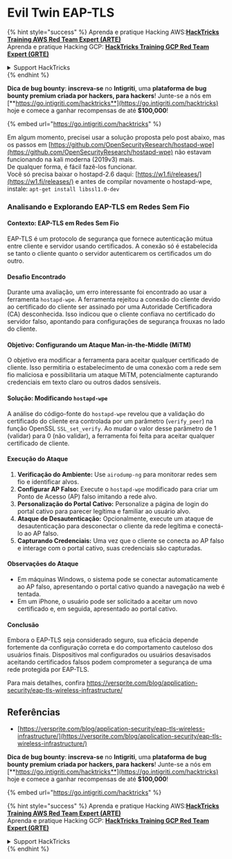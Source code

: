 # Evil Twin EAP-TLS

{% hint style="success" %}
Aprenda e pratique Hacking AWS:<img src="/.gitbook/assets/arte.png" alt="" data-size="line">[**HackTricks Training AWS Red Team Expert (ARTE)**](https://training.hacktricks.xyz/courses/arte)<img src="/.gitbook/assets/arte.png" alt="" data-size="line">\
Aprenda e pratique Hacking GCP: <img src="/.gitbook/assets/grte.png" alt="" data-size="line">[**HackTricks Training GCP Red Team Expert (GRTE)**<img src="/.gitbook/assets/grte.png" alt="" data-size="line">](https://training.hacktricks.xyz/courses/grte)

<details>

<summary>Support HackTricks</summary>

* Confira os [**planos de assinatura**](https://github.com/sponsors/carlospolop)!
* **Junte-se ao** 💬 [**grupo do Discord**](https://discord.gg/hRep4RUj7f) ou ao [**grupo do telegram**](https://t.me/peass) ou **siga**-nos no **Twitter** 🐦 [**@hacktricks\_live**](https://twitter.com/hacktricks\_live)**.**
* **Compartilhe truques de hacking enviando PRs para o** [**HackTricks**](https://github.com/carlospolop/hacktricks) e [**HackTricks Cloud**](https://github.com/carlospolop/hacktricks-cloud) repositórios do github.

</details>
{% endhint %}

<img src="../../.gitbook/assets/i3.png" alt="" data-size="original">\
**Dica de bug bounty**: **inscreva-se** no **Intigriti**, uma **plataforma de bug bounty premium criada por hackers, para hackers**! Junte-se a nós em [**https://go.intigriti.com/hacktricks**](https://go.intigriti.com/hacktricks) hoje e comece a ganhar recompensas de até **$100,000**!

{% embed url="https://go.intigriti.com/hacktricks" %}

Em algum momento, precisei usar a solução proposta pelo post abaixo, mas os passos em [https://github.com/OpenSecurityResearch/hostapd-wpe](https://github.com/OpenSecurityResearch/hostapd-wpe) não estavam funcionando na kali moderna (2019v3) mais.\
De qualquer forma, é fácil fazê-los funcionar.\
Você só precisa baixar o hostapd-2.6 daqui: [https://w1.fi/releases/](https://w1.fi/releases/) e antes de compilar novamente o hostapd-wpe, instale: `apt-get install libssl1.0-dev`

### Analisando e Explorando EAP-TLS em Redes Sem Fio

#### Contexto: EAP-TLS em Redes Sem Fio
EAP-TLS é um protocolo de segurança que fornece autenticação mútua entre cliente e servidor usando certificados. A conexão só é estabelecida se tanto o cliente quanto o servidor autenticarem os certificados um do outro.

#### Desafio Encontrado
Durante uma avaliação, um erro interessante foi encontrado ao usar a ferramenta `hostapd-wpe`. A ferramenta rejeitou a conexão do cliente devido ao certificado do cliente ser assinado por uma Autoridade Certificadora (CA) desconhecida. Isso indicou que o cliente confiava no certificado do servidor falso, apontando para configurações de segurança frouxas no lado do cliente.

#### Objetivo: Configurando um Ataque Man-in-the-Middle (MiTM)
O objetivo era modificar a ferramenta para aceitar qualquer certificado de cliente. Isso permitiria o estabelecimento de uma conexão com a rede sem fio maliciosa e possibilitaria um ataque MiTM, potencialmente capturando credenciais em texto claro ou outros dados sensíveis.

#### Solução: Modificando `hostapd-wpe`
A análise do código-fonte do `hostapd-wpe` revelou que a validação do certificado do cliente era controlada por um parâmetro (`verify_peer`) na função OpenSSL `SSL_set_verify`. Ao mudar o valor desse parâmetro de 1 (validar) para 0 (não validar), a ferramenta foi feita para aceitar qualquer certificado de cliente.

#### Execução do Ataque
1. **Verificação do Ambiente:** Use `airodump-ng` para monitorar redes sem fio e identificar alvos.
2. **Configurar AP Falso:** Execute o `hostapd-wpe` modificado para criar um Ponto de Acesso (AP) falso imitando a rede alvo.
3. **Personalização do Portal Cativo:** Personalize a página de login do portal cativo para parecer legítima e familiar ao usuário alvo.
4. **Ataque de Desautenticação:** Opcionalmente, execute um ataque de desautenticação para desconectar o cliente da rede legítima e conectá-lo ao AP falso.
5. **Capturando Credenciais:** Uma vez que o cliente se conecta ao AP falso e interage com o portal cativo, suas credenciais são capturadas.

#### Observações do Ataque
- Em máquinas Windows, o sistema pode se conectar automaticamente ao AP falso, apresentando o portal cativo quando a navegação na web é tentada.
- Em um iPhone, o usuário pode ser solicitado a aceitar um novo certificado e, em seguida, apresentado ao portal cativo.

#### Conclusão
Embora o EAP-TLS seja considerado seguro, sua eficácia depende fortemente da configuração correta e do comportamento cauteloso dos usuários finais. Dispositivos mal configurados ou usuários desavisados aceitando certificados falsos podem comprometer a segurança de uma rede protegida por EAP-TLS.

Para mais detalhes, confira https://versprite.com/blog/application-security/eap-tls-wireless-infrastructure/

## Referências
* [https://versprite.com/blog/application-security/eap-tls-wireless-infrastructure/](https://versprite.com/blog/application-security/eap-tls-wireless-infrastructure/)

<img src="../../.gitbook/assets/i3.png" alt="" data-size="original">\
**Dica de bug bounty**: **inscreva-se** no **Intigriti**, uma **plataforma de bug bounty premium criada por hackers, para hackers**! Junte-se a nós em [**https://go.intigriti.com/hacktricks**](https://go.intigriti.com/hacktricks) hoje e comece a ganhar recompensas de até **$100,000**!

{% embed url="https://go.intigriti.com/hacktricks" %}

{% hint style="success" %}
Aprenda e pratique Hacking AWS:<img src="/.gitbook/assets/arte.png" alt="" data-size="line">[**HackTricks Training AWS Red Team Expert (ARTE)**](https://training.hacktricks.xyz/courses/arte)<img src="/.gitbook/assets/arte.png" alt="" data-size="line">\
Aprenda e pratique Hacking GCP: <img src="/.gitbook/assets/grte.png" alt="" data-size="line">[**HackTricks Training GCP Red Team Expert (GRTE)**<img src="/.gitbook/assets/grte.png" alt="" data-size="line">](https://training.hacktricks.xyz/courses/grte)

<details>

<summary>Support HackTricks</summary>

* Confira os [**planos de assinatura**](https://github.com/sponsors/carlospolop)!
* **Junte-se ao** 💬 [**grupo do Discord**](https://discord.gg/hRep4RUj7f) ou ao [**grupo do telegram**](https://t.me/peass) ou **siga**-nos no **Twitter** 🐦 [**@hacktricks\_live**](https://twitter.com/hacktricks\_live)**.**
* **Compartilhe truques de hacking enviando PRs para o** [**HackTricks**](https://github.com/carlospolop/hacktricks) e [**HackTricks Cloud**](https://github.com/carlospolop/hacktricks-cloud) repositórios do github.

</details>
{% endhint %}
